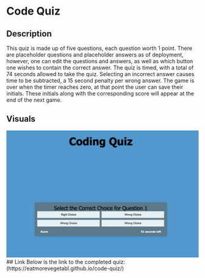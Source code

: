 # Code Quiz
## Description
This quiz is made up of five questions, each question worth 1 point. There are placeholder questions and placeholder answers as of deployment, however, one can edit the questions and answers, as well as which button one wishes to contain the correct answer.
The quiz is timed, with a total of 74 seconds allowed to take the quiz. Selecting an incorrect answer causes time to be subtracted, a 15 second penalty per wrong answer. The game is over when the timer reaches zero, at that point the user can save their initials. These initials along with the corresponding score will appear at the end of the next game.
## Visuals
<img class="screenshot" src="./assets/images/Screen Shot 2022-10-06 at 2.08.24 AM.png" alt="Code Quiz question 1">
## Link
Below is the link to the completed quiz:
(https://eatmorevegetabl.github.io/code-quiz/)
